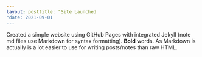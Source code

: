 ```yaml
---
layout: posttitle: "Site Launched 
"date: 2021-09-01
---
```

Created a simple website using GitHub Pages with integrated Jekyll (note md files use Markdown for syntax formatting).  **Bold** words.  As Markdown is actually is a lot easier to use for writing posts/notes than raw HTML.